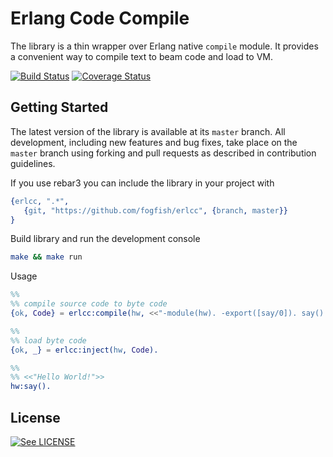 # Erlang Code Compile

The library is a thin wrapper over Erlang native `compile` module. It provides a convenient way to compile text to beam code and load to VM.

[![Build Status](https://secure.travis-ci.org/fogfish/erlcc.svg?branch=master)](http://travis-ci.org/fogfish/erlcc) 
[![Coverage Status](https://coveralls.io/repos/github/fogfish/erlcc/badge.svg?branch=master)](https://coveralls.io/github/fogfish/erlcc?branch=master) 

## Getting Started

The latest version of the library is available at its `master` branch. All development, including new features and bug fixes, take place on the `master` branch using forking and pull requests as described in contribution guidelines.

If you use rebar3 you can include the library in your project with

```erlang
{erlcc, ".*",
   {git, "https://github.com/fogfish/erlcc", {branch, master}}
}
```

Build library and run the development console

```bash
make && make run
```

Usage

```erlang
%%
%% compile source code to byte code
{ok, Code} = erlcc:compile(hw, <<"-module(hw). -export([say/0]). say() -> <<\"Hello World!\">>.">>).

%%
%% load byte code 
{ok, _} = erlcc:inject(hw, Code).

%%
%% <<"Hello World!">>
hw:say().
```

## License

[![See LICENSE](https://img.shields.io/github/license/fogfish/erlcc.svg?style=for-the-badge)](LICENSE)


